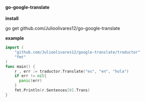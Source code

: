 #### go-google-translate


**install**

go get github.com/Julioolivares12/go-google-translate

**example**
```go
import (
    "github.com/Julioolivares12/google-translate/traductor"
    "fmt"
)
func main() {
    r , err := traductor.Translate("es", "en", "hola")
    if err != nil{
      panic(err)
    }
    fmt.Println(r.Sentences[0].Trans)
}
```
